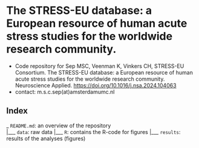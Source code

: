 # The STRESS-EU database: a European resource of human acute stress studies for the worldwide research community.
- Code repository for Sep MSC, Veenman K, Vinkers CH, STRESS-EU Consortium. The STRESS-EU database: a European resource of human acute stress studies for the worldwide research community. Neuroscience Applied. https://doi.org/10.1016/j.nsa.2024.104063
- contact: m.s.c.sep(at)amsterdamumc.nl

## Index
_ `README.md`: an overview of the repository    
|___ `data`: raw data
|___ `R`: contains the R-code for figures
|___ `results`: results of the analyses (figures)    
